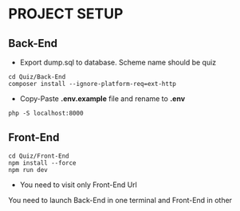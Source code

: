 # PROJECT SETUP

## Back-End

- Export dump.sql to database. Scheme name should be quiz

``` 
cd Quiz/Back-End
composer install --ignore-platform-req=ext-http
```

- Copy-Paste **.env.example** file and rename to **.env**

``` 
php -S localhost:8000
```

## Front-End

``` 
cd Quiz/Front-End
npm install --force
npm run dev
```

- You need to visit only Front-End Url

You need to launch Back-End in one terminal and Front-End in other